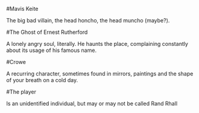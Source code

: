 #Mavis Keite

The big bad villain, the head honcho, the head muncho (maybe?).

#The Ghost of Ernest Rutherford

A lonely angry soul, literally. He haunts the place, complaining constantly about its usage of his famous name.

#Crowe

A recurring character, sometimes found in mirrors, paintings and the shape of your breath on a cold day.


#The player

Is an unidentified individual, but may or may not be called Rand Rhall
